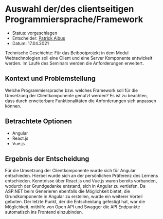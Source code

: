 # Auswahl der/des clientseitigen Programmiersprache/Framework

* Status: vorgeschlagen
* Entscheider: [Patrick Albus](https://github.com/Narua2010)  
* Datum: 17.04.2021

Technische Geschichte: Für das Beibootprojekt in dem Modul Webtechnologien soll eine Client und eine Server Komponente entwickelt werden. Im Laufe des Seminars werden die Anforderungen erweitert.

## Kontext und Problemstellung

Welche Programmiersprache bzw. welches Framework soll für die Umsetzung der Clientkomponente genutzt werden?
Es ist zu beachten, dass durch erweiterbare Funktionalitäten die Anforderungen sich anpassen können.

## Betrachtete Optionen

* Angular
* React.js
* Vue.js

## Ergebnis der Entscheidung

Für die Umsetzung der Clientkomponente wurde sich für Angular entschieden.
Hierbei wurde sich an der persönlichen Präferenz des Lernens entschieden. 
Kenntnisse über React.js und Vue.js waren bereits vorhanden, wodurch der Grundgedanke entstand, sich in Angular zu vertiefen.
Da ASP.NET beim Generieren ebenfalls die Möglichkeit bietet, die Grundkomponente in Angular zu erstellen, wurde ein weiterer Vorteil geboten.
Der letzte Punkt, der die Entscheidung gefestigt hat, war die Möglichkeit, mithilfe von Open API und Swagger die API Endpunkte automatisch ins Frontend einzubinden. 